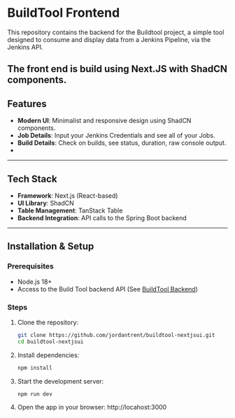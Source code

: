 # BuildTool Frontend

This repository contains the backend for the Buildtool project, a simple tool designed to consume and display data from a Jenkins Pipeline, via the Jenkins API.

The front end is build using Next.JS with ShadCN components.
---

## Features

- **Modern UI**: Minimalist and responsive design using ShadCN components.
- **Job Details**: Input your Jenkins Credentials and see all of your Jobs.
- **Build Details**: Check on builds, see status, duration, raw console output.
- 
---

## Tech Stack

- **Framework**: Next.js (React-based)
- **UI Library**: ShadCN
- **Table Management**: TanStack Table
- **Backend Integration**: API calls to the Spring Boot backend

---

## Installation & Setup

### Prerequisites

- Node.js 18+
- Access to the Build Tool backend API (See [BuildTool Backend](https://github.com/jordantrent/buildtool-api))

### Steps

1. Clone the repository:
   ```bash
   git clone https://github.com/jordantrent/buildtool-nextjsui.git
   cd buildtool-nextjsui

2. Install dependencies:
   ```bash
   npm install

3. Start the development server:
   ```bash
   npm run dev

4. Open the app in your browser: http://locahost:3000

